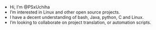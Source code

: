 - Hi, I’m @PSxUchiha
- I’m interested in Linux and other open source projects.
- I have a decent understanding of bash, Java, python, C and Linux.
- I’m looking to collaborate on project translation, or automation scripts.

<!---
PSxUchiha/PSxUchiha is a ✨ special ✨ repository because its `README.md` (this file) appears on your GitHub profile.
You can click the Preview link to take a look at your changes.
--->

